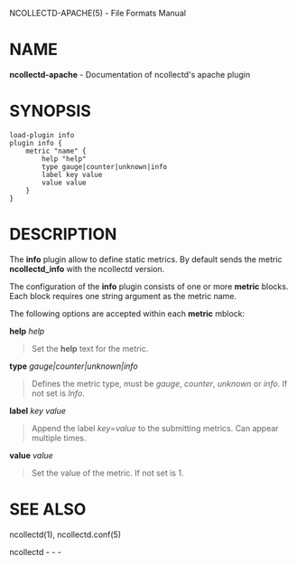 NCOLLECTD-APACHE(5) - File Formats Manual

# NAME

**ncollectd-apache** - Documentation of ncollectd's apache plugin

# SYNOPSIS

	load-plugin info
	plugin info {
	    metric "name" {
	        help "help"
	        type gauge|counter|unknown|info
	        label key value
	        value value
	    }
	}

# DESCRIPTION

The **info** plugin allow to define static metrics.
By default sends the metric **ncollectd\_info** with the ncollectd version.

The configuration of the **info** plugin consists of one or more **metric**
blocks.
Each block requires one string argument as the metric name.

The following options are accepted within each **metric** mblock:

**help** *help*

> Set the **help** text for the metric.

**type** *gauge|counter|unknown|info*

> Defines the metric type, must be *gauge*, *counter*, *unknown* or
> *info*.
> If not set is *Info*.

**label** *key* *value*

> Append the label *key*=*value* to the submitting metrics.
> Can appear multiple times.

**value** *value*

> Set the value of the metric.
> If not set is 1.

# SEE ALSO

ncollectd(1),
ncollectd.conf(5)

ncollectd - - -
